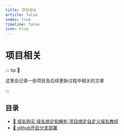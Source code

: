 ```yaml
---
title: 项目相关
article: false
index: true
timeline: false
icon: blog
---
```

# 项目相关

::: tip 🧩

这里会记录一些项目及后续更新过程中相关的文章

:::

## 目录

- [📌 域名购买,域名绑定和解析,项目绑定自定义域名教程](/project/domain)
- [📌 github开启分支部署](/project/github开启分支部署)

<!-- - [📌 评论插件 Waline 之邮件通知配置](/project/waline-mail)
- [📌 新站建站过程](/about)
- [📌 Jekyll的旧站回忆](/project/jekyll)
- [📌 评论系统从多说迁移到disqus](/project/disqus) -->
